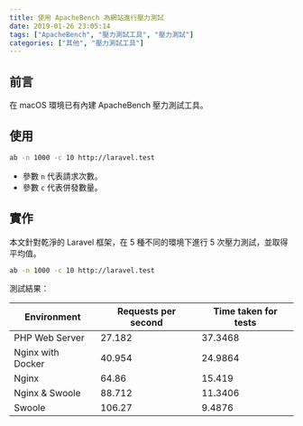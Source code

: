```yaml
---
title: 使用 ApacheBench 為網站進行壓力測試
date: 2019-01-26 23:05:14
tags: ["ApacheBench", "壓力測試工具", "壓力測試"]
categories: ["其他", "壓力測試工具"]
---
```


## 前言

在 macOS 環境已有內建 ApacheBench 壓力測試工具。

## 使用

```BASH
ab -n 1000 -c 10 http://laravel.test
```

- 參數 `n` 代表請求次數。
- 參數 `c` 代表併發數量。

## 實作

本文針對乾淨的 Laravel 框架，在 5 種不同的環境下進行 5 次壓力測試，並取得平均值。

```BASH
ab -n 1000 -c 10 http://laravel.test
```

測試結果：

| Environment | Requests per second | Time taken for tests |
| --- | --- | --- |
| PHP Web Server | 27.182 | 37.3468 |
| Nginx with Docker | 40.954 | 24.9864 |
| Nginx | 64.86 | 15.419 |
| Nginx & Swoole | 88.712 | 11.3406 |
| Swoole | 106.27 | 9.4876 |
